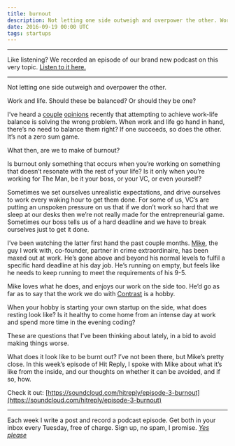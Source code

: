 ```yaml
---
title: burnout
description: Not letting one side outweigh and overpower the other. Work and life. Should these be balanced? Or should they be one?
date: 2016-09-19 00:00 UTC
tags: startups
---
```


---

Like listening? We recorded an episode of our brand new podcast on this very topic. [Listen to it here.](https://hitreply.co/3)

---

Not letting one side outweigh and overpower the other.

Work and life. Should these be balanced? Or should they be one?

I’ve heard a [couple](http://www.vanschneider.com/worklife-balance-is-bullsht/) [opinions](http://designlife.fm/episode36/) recently that attempting to achieve work-life balance is solving the wrong problem. When work and life go hand in hand, there’s no need to balance them right? If one succeeds, so does the other. It’s not a zero sum game.

What then, are we to make of burnout?

Is burnout only something that occurs when you’re working on something that doesn’t resonate with the rest of your life? Is it only when you’re working for The Man, be it your boss, or your VC, or even yourself?

Sometimes we set ourselves unrealistic expectations, and drive ourselves to work every waking hour to get them done. For some of us, VC’s are putting an unspoken pressure on us that if we don’t work so hard that we sleep at our desks then we’re not really made for the entrepreneurial game. Sometimes our boss tells us of a hard deadline and we have to break ourselves just to get it done.

I’ve been watching the latter first hand the past couple months. [Mike](https://twitter.com/mikeaag), the guy I work with, co-founder, partner in crime extraordinaire, has been maxed out at work. He’s gone above and beyond his normal levels to fulfil a specific hard deadline at his day job. He’s running on empty, but feels like he needs to keep running to meet the requirements of his 9-5.

Mike loves what he does, and enjoys our work on the side too. He’d go as far as to say that the work we do with [Contrast](http://wearecontrast.com/) is a hobby.

When your hobby is starting your own startup on the side, what does resting look like? Is it healthy to come home from an intense day at work and spend more time in the evening coding?

These are questions that I’ve been thinking about lately, in a bid to avoid making things worse.

What does it look like to be burnt out? I’ve not been there, but Mike’s pretty close. In this week’s episode of Hit Reply, I spoke with Mike about what it’s like from the inside, and our thoughts on whether it can be avoided, and if so, how.

Check it out: [https://soundcloud.com/hitreply/episode-3-burnout](https://soundcloud.com/hitreply/episode-3-burnout)

---

Each week I write a post and record a podcast episode. Get both in your inbox every Tuesday, free of charge. Sign up, no spam, I promise. [*Yes please*](https://wearecontrast.com/signup)
